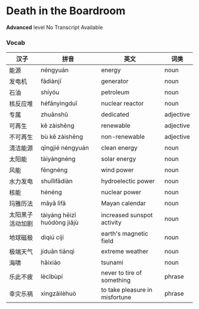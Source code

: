 # Death in the Boardroom
**Advanced** level
No Transcript Available
### Vocab
|汉子|拼音|英文|词类|
|----|----|----|----|
|能源|néngyuán|energy|noun|
|发电机|fādiànjī|generator|noun|
|石油|shíyóu|petroleum|noun|
|核反应堆|héfǎnyìngduī|nuclear reactor|noun|
|专属|zhuānshǔ|dedicated|adjective|
|可再生|kě zàishēng|renewable|adjective|
|不可再生|bù kě zàishēng|non-renewable|adjective|
|清洁能源|qīngjié néngyuán|clean energy|noun|
|太阳能|tàiyángnéng|solar energy|noun|
|风能|fēngnéng|wind power|noun|
|水力发电|shuǐlìfādiàn|hydroelectic power|noun|
|核能|hénéng|nuclear power|noun|
|玛雅历法|mǎyǎ lìfǎ|Mayan calendar|noun|
|太阳黑子活动加剧|tàiyáng hēizǐ huódòng jiājù|increased sunspot activity|noun|
|地球磁极|dìqiú cíjí|earth's magnetic field|noun|
|极端天气|jíduān tiānqì|extreme weather|noun|
|海啸|hǎixiào|tsunami|noun|
|乐此不疲|lècǐbùpí|never to tire of something|phrase|
|幸灾乐祸|xìngzāilèhuò|to take pleasure in misfortune|phrase|